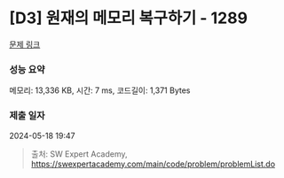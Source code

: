 # [D3] 원재의 메모리 복구하기 - 1289 

[문제 링크](https://swexpertacademy.com/main/code/problem/problemDetail.do?contestProbId=AV19AcoKI9sCFAZN) 

### 성능 요약

메모리: 13,336 KB, 시간: 7 ms, 코드길이: 1,371 Bytes

### 제출 일자

2024-05-18 19:47



> 출처: SW Expert Academy, https://swexpertacademy.com/main/code/problem/problemList.do